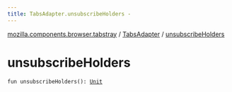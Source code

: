 ```yaml
---
title: TabsAdapter.unsubscribeHolders - 
---
```


[mozilla.components.browser.tabstray](../index.html) / [TabsAdapter](index.html) / [unsubscribeHolders](./unsubscribe-holders.html)

# unsubscribeHolders

`fun unsubscribeHolders(): `[`Unit`](https://kotlinlang.org/api/latest/jvm/stdlib/kotlin/-unit/index.html)